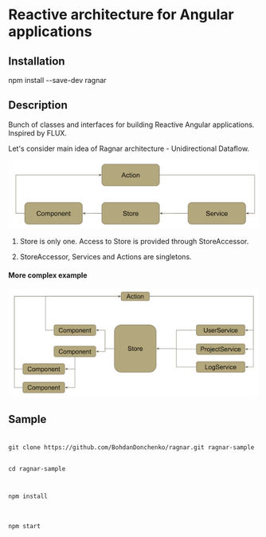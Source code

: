 # Reactive architecture for Angular applications

## Installation

npm install --save-dev ragnar

## Description

Bunch of classes and interfaces for building Reactive Angular applications. Inspired by FLUX.

Let's consider main idea of Ragnar architecture - Unidirectional Dataflow.

![Alt text](/readme/simple_arch.png?raw=true)

1. Store is only one. Access to Store is provided through StoreAccessor.

2. StoreAccessor, Services and Actions are singletons.

#### More complex example
![Alt text](/readme/complicated_arch.png?raw=true)

## Sample

<code>
git clone https://github.com/BohdanDonchenko/ragnar.git ragnar-sample

cd ragnar-sample

npm install 

npm start
</code>


